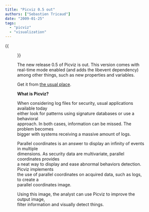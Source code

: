 ```yaml
---
title: "Picviz 0.5 out"
authors: ["Sebastien Tricaud"]
date: "2009-01-25"
tags: 
  - "picviz"
  - "visualization"
---
```

{{<figure src="images/banner.png" alt="Banner" width="50%">}}

The new release 0.5 of Picviz is out. This version comes with real-time mode enabled (and adds the libevent dependency) among other things, such as new properties and variables.  
  
Get it from [the usual place](http://www.wallinfire.net/picviz).  
  
**What is Picviz?**  

  
When considering log files for security, usual applications available today  
either look for patterns using signature databases or use a behavioral  
approach. In both cases, information can be missed. The problem becomes  
bigger with systems receiving a massive amount of logs.  

  

  
Parallel coordinates is an answer to display an infinity of events in multiple  
dimensions. As security data are multivariate, parallel coordinates provides  
a neat way to display and ease abnormal behaviors detection. Picviz implements  
the use of parallel coordinates on acquired data, such as logs, to create a  
parallel coordinates image.  

  

  
Using this image, the analyst can use Picviz to improve the output image,  
filter information and visually detect things.
